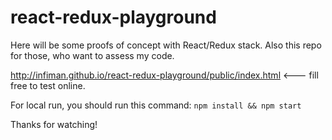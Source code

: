# react-redux-playground
Here will be some proofs of concept with React/Redux stack. Also this repo for those, who want to assess my code.

http://infiman.github.io/react-redux-playground/public/index.html <--- fill free to test online.

For local run, you should run this command:
`npm install && npm start`

Thanks for watching!

